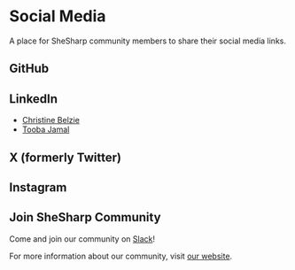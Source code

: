 # Social Media

A place for SheSharp community members to share their social media links.

## GitHub

## LinkedIn

- [Christine Belzie](https://www.linkedin.com/in/christinebelzie)
- [Tooba Jamal](https://www.linkedin.com/in/tooba-jamal)

## X (formerly Twitter)

## Instagram

## Join SheSharp Community

Come and join our community on [Slack](https://shesharp.co/slack)!

For more information about our community, visit [our website](https://www.shesharp.co/new-in-tech-scholarship).
